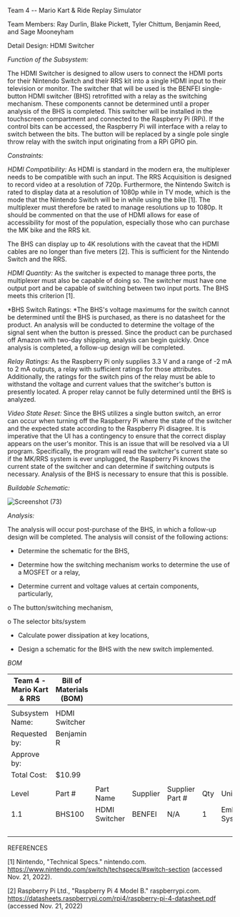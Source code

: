 Team 4 -- Mario Kart & Ride Replay Simulator

Team Members: Ray Durlin, Blake Pickett, Tyler Chittum, Benjamin Reed, and Sage Mooneyham

Detail Design: HDMI Switcher

*Function of the Subsystem:*

The HDMI Switcher is designed to allow users to connect the HDMI ports for their Nintendo Switch and their RRS kit into a single HDMI input to their television or monitor. The switcher that will be used is the BENFEI single-button HDMI switcher (BHS) retrofitted with a relay as the switching mechanism. These components cannot be determined until a proper analysis of the BHS is completed. This switcher will be installed in the touchscreen compartment and connected to the Raspberry Pi (RPi). If the control bits can be accessed, the Raspberry Pi will interface with a relay to switch between the bits. The button will be replaced by a single pole single throw relay with the switch input originating from a RPi GPIO pin.

*Constraints:*

*HDMI Compatibility:* As HDMI is standard in the modern era, the multiplexer needs to be compatible with such an input. The RRS Acquisition is designed to record video at a resolution of 720p. Furthermore, the Nintendo Switch is rated to display data at a resolution of 1080p while in TV mode, which is the mode that the Nintendo Switch will be in while using the bike [1]. The multiplexer must therefore be rated to manage resolutions up to 1080p. It should be commented on that the use of HDMI allows for ease of accessibility for most of the population, especially those who can purchase the MK bike and the RRS kit.

The BHS can display up to 4K resolutions with the caveat that the HDMI cables are no longer than five meters [2]. This is sufficient for the Nintendo Switch and the RRS.

*HDMI Quantity:* As the switcher is expected to manage three ports, the multiplexer must also be capable of doing so. The switcher must have one output port and be capable of switching between two input ports. The BHS meets this criterion [1].

*BHS Switch Ratings: *The BHS's voltage maximums for the switch cannot be determined until the BHS is purchased, as there is no datasheet for the product. An analysis will be conducted to determine the voltage of the signal sent when the button is pressed. Since the product can be purchased off Amazon with two-day shipping, analysis can begin quickly. Once analysis is completed, a follow-up design will be completed.

*Relay Ratings:* As the Raspberry Pi only supplies 3.3 V and a range of -2 mA to 2 mA outputs, a relay with sufficient ratings for those attributes. Additionally, the ratings for the switch pins of the relay must be able to withstand the voltage and current values that the switcher's button is presently located. A proper relay cannot be fully determined until the BHS is analyzed.

*Video State Reset:* Since the BHS utilizes a single button switch, an error can occur when turning off the Raspberry Pi where the state of the switcher and the expected state according to the Raspberry Pi disagree. It is imperative that the UI has a contingency to ensure that the correct display appears on the user's monitor. This is an issue that will be resolved via a UI program. Specifically, the program will read the switcher's current state so if the MK/RRS system is ever unplugged, the Raspberry Pi knows the current state of the switcher and can determine if switching outputs is necessary. Analysis of the BHS is necessary to ensure that this is possible.

*Buildable Schematic:*

![Screenshot (73)](https://user-images.githubusercontent.com/100803313/214688031-e727338e-ffd3-42a7-854c-6505491d2e8c.png)

*Analysis:*

The analysis will occur post-purchase of the BHS, in which a follow-up design will be completed. The analysis will consist of the following actions:

- Determine the schematic for the BHS,

- Determine how the switching mechanism works to determine the use of a MOSFET or a relay,

- Determine current and voltage values at certain components, particularly,

o The button/switching mechanism,

o The selector bits/system

- Calculate power dissipation at key locations,

- Design a schematic for the BHS with the new switch implemented.


*BOM*

| Team 4 - Mario Kart & RRS | Bill of Materials (BOM) |               |   |   |   |   |   |   |
| ------------------------- | ----------------------- | ------------- | - | - | - | - | - | - |
|                           |                         |               |          |  |  |  |  |  |
| Subsystem Name:           | HDMI Switcher           |               |          |  |  |
| Requested by:             | Benjamin R              |               |          |  |  |
| Approve by:               |                         |               |          |  |  |
| Total Cost:               | $10.99                  |               |          |  |  |
|                           |                         |               |          |  |  |  |  |  |
| Level                     | Part #                  | Part Name     | Supplier | Supplier Part # | Qty | Units       | Unit Cost | Cost   |
| 1.1                       | BHS100                  | HDMI Switcher | BENFEI   | N/A             | 1   | Emb. System | $10.99    | $10.99 |
|                           |                         |               |  |  |  |  | Total | $10.99 |

REFERENCES

[1] Nintendo, "Technical Specs." nintendo.com. https://www.nintendo.com/switch/techspecs/#switch-section (accessed Nov. 21, 2022).

[2] Raspberry Pi Ltd., "Raspberry Pi 4 Model B." raspberrypi.com. https://datasheets.raspberrypi.com/rpi4/raspberry-pi-4-datasheet.pdf (accessed Nov. 21, 2022)
